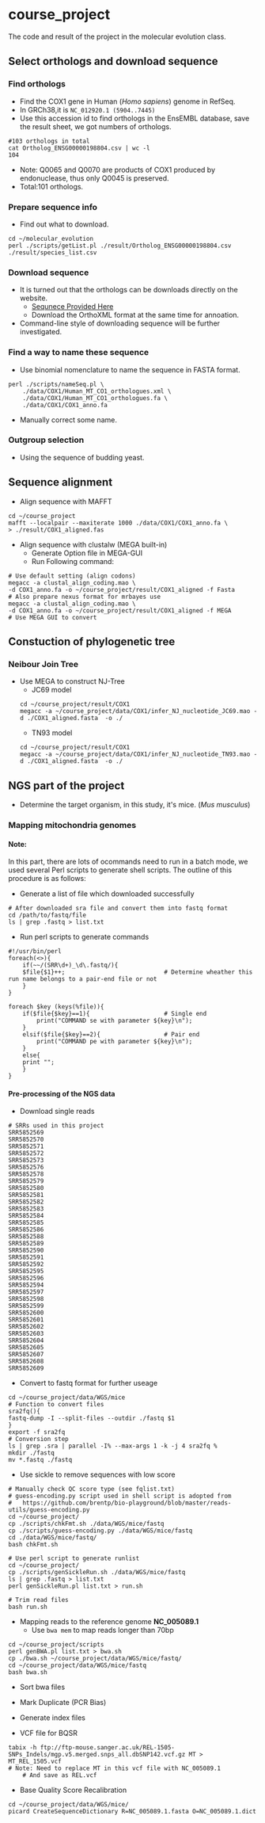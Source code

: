 # course_project
The code and result of the project in the molecular evolution class.
## Select orthologs and download sequence
### Find orthologs
* Find the COX1 gene in Human (*Homo sapiens*) genome in RefSeq.
* In GRCh38,it is `NC_012920.1 (5904..7445) `
* Use this accession id to find orthologs in the EnsEMBL database, save the result sheet, we got numbers of orthologs.
```{bash}
#103 orthologs in total
cat Ortholog_ENSG00000198804.csv | wc -l
104
```
* Note: Q0065 and Q0070 are products of COX1 produced by endonuclease, thus only Q0045 is preserved.
* Total:101 orthologs.
### Prepare sequence info
* Find out what to download.
```{bash}
cd ~/molecular_evolution
perl ./scripts/getList.pl ./result/Ortholog_ENSG00000198804.csv ./result/species_list.csv
```
### Download sequence
* It is turned out that the orthologs can be downloads directly on the website.
    * [Sequnece Provided Here](http://asia.ensembl.org/Homo_sapiens/Gene/Compara_Ortholog?db=core;g=ENSG00000198804;r=MT:5904-7445;t=ENST00000361624)
    * Download the OrthoXML format at the same time for annoation.
* Command-line style of downloading sequence will be further investigated.

### Find a way to name these sequence
* Use binomial nomenclature to name the sequence in FASTA format.
```{bash}
perl ./scripts/nameSeq.pl \
    ./data/COX1/Human_MT_CO1_orthologues.xml \
    ./data/COX1/Human_MT_CO1_orthologues.fa \
    ./data/COX1/COX1_anno.fa
```
* Manually correct some name.

### Outgroup selection
* Using the sequence of budding yeast.

## Sequence alignment
* Align sequence with MAFFT
```{bash}
cd ~/course_project
mafft --localpair --maxiterate 1000 ./data/COX1/COX1_anno.fa \
> ./result/COX1_aligned.fas
```

* Align sequence with clustalw (MEGA built-in)
    * Generate Option file in MEGA-GUI
    * Run Following command:
```{bash}
# Use default setting (align codons)
megacc -a clustal_align_coding.mao \
-d COX1_anno.fa -o ~/course_project/result/COX1_aligned -f Fasta
# Also prepare nexus format for mrbayes use
megacc -a clustal_align_coding.mao \
-d COX1_anno.fa -o ~/course_project/result/COX1_aligned -f MEGA
# Use MEGA GUI to convert

```
## Constuction of phylogenetic tree
### Neibour Join Tree
* Use MEGA to construct NJ-Tree
    * JC69 model
    ```{bash}
    cd ~/course_project/result/COX1
    megacc -a ~/course_project/data/COX1/infer_NJ_nucleotide_JC69.mao -d ./COX1_aligned.fasta  -o ./
    ```
    * TN93 model
    ```{bash}
    cd ~/course_project/result/COX1
    megacc -a ~/course_project/data/COX1/infer_NJ_nucleotide_TN93.mao -d ./COX1_aligned.fasta  -o ./
    ```

## NGS part of the project
* Determine the target organism, in this study, it's mice. (*Mus musculus*)
### Mapping mitochondria genomes
#### Note:
In this part, there are lots of ocommands need to run in a batch mode, we used several Perl scripts to generate shell scripts. The outline of this procedure is as follows:
* Generate a list of file which downloaded successfully
```
# After downloaded sra file and convert them into fastq format
cd /path/to/fastq/file
ls | grep .fastq > list.txt
```
* Run perl scripts to generate commands
```{perl}
#!/usr/bin/perl
foreach(<>){
    if(~~/(SRR\d+)_\d\.fastq/){
    $file{$1}++;                            # Determine wheather this run name belongs to a pair-end file or not
    }
}

foreach $key (keys(%file)){
    if($file{$key}==1){                     # Single end
        print("COMMAND se with parameter ${key}\n");
    }
    elsif($file{$key}==2){                  # Pair end
        print("COMMAND pe with parameter ${key}\n");
    }
    else{
    print "";
    }
}
```
#### Pre-processing of the NGS data
* Download single reads
```
# SRRs used in this project
SRR5852569
SRR5852570
SRR5852571
SRR5852572
SRR5852573
SRR5852576
SRR5852578
SRR5852579
SRR5852580
SRR5852581
SRR5852582
SRR5852583
SRR5852584
SRR5852585
SRR5852586
SRR5852588
SRR5852589
SRR5852590
SRR5852591
SRR5852592
SRR5852595
SRR5852596
SRR5852594
SRR5852597
SRR5852598
SRR5852599
SRR5852600
SRR5852601
SRR5852602
SRR5852603
SRR5852604
SRR5852605
SRR5852607
SRR5852608
SRR5852609
```
* Convert to fastq format for further useage
```{bash}
cd ~/course_project/data/WGS/mice
# Function to convert files
sra2fq(){
fastq-dump -I --split-files --outdir ./fastq $1
}
export -f sra2fq
# Conversion step
ls | grep .sra | parallel -I% --max-args 1 -k -j 4 sra2fq %
mkdir ./fastq
mv *.fastq ./fastq
```
* Use sickle to remove sequences with low score
```{bash}
# Manually check QC score type (see fqlist.txt)
# guess-encoding.py script used in shell script is adopted from 
#   https://github.com/brentp/bio-playground/blob/master/reads-utils/guess-encoding.py
cd ~/course_project/
cp ./scripts/chkFmt.sh ./data/WGS/mice/fastq
cp ./scripts/guess-encoding.py ./data/WGS/mice/fastq
cd ./data/WGS/mice/fastq/
bash chkFmt.sh

# Use perl script to generate runlist
cd ~/course_project/
cp ./scripts/genSickleRun.sh ./data/WGS/mice/fastq
ls | grep .fastq > list.txt
perl genSickleRun.pl list.txt > run.sh

# Trim read files
bash run.sh
```

* Mapping reads to the reference genome **NC_005089.1**
    * Use `bwa mem` to map reads longer than 70bp
```{bash}
cd ~/course_project/scripts
perl genBWA.pl list.txt > bwa.sh
cp ./bwa.sh ~/course_project/data/WGS/mice/fastq/
cd ~/course_project/data/WGS/mice/fastq
bash bwa.sh
```
* Sort bwa files

* Mark Duplicate (PCR Bias)

* Generate index files

* VCF file for BQSR
```{bash}
tabix -h ftp://ftp-mouse.sanger.ac.uk/REL-1505-SNPs_Indels/mgp.v5.merged.snps_all.dbSNP142.vcf.gz MT > MT_REL_1505.vcf
# Note: Need to replace MT in this vcf file with NC_005089.1
    # And save as REL.vcf
```

* Base Quality Score Recalibration
```{bash}
cd ~/course_project/data/WGS/mice/
picard CreateSequenceDictionary R=NC_005089.1.fasta O=NC_005089.1.dict
```